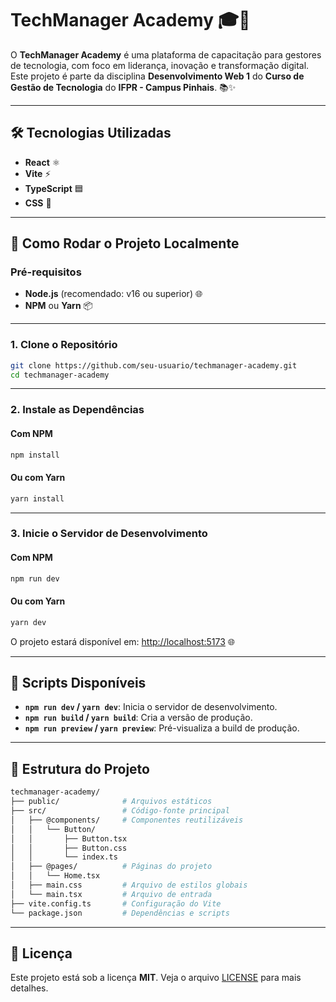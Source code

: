 # **TechManager Academy** 🎓💼

O **TechManager Academy** é uma plataforma de capacitação para gestores de
tecnologia, com foco em liderança, inovação e transformação digital. Este
projeto é parte da disciplina **Desenvolvimento Web 1** do **Curso de Gestão de
Tecnologia** do **IFPR - Campus Pinhais**. 📚✨

---

## **🛠️ Tecnologias Utilizadas**

- **React** ⚛️
- **Vite** ⚡
- **TypeScript** 🟦
- **CSS** 🎨

---

## **🚀 Como Rodar o Projeto Localmente**

### **Pré-requisitos**

- **Node.js** (recomendado: v16 ou superior) 🌐
- **NPM** ou **Yarn** 📦

---

### **1. Clone o Repositório**

```bash
git clone https://github.com/seu-usuario/techmanager-academy.git
cd techmanager-academy
```

---

### **2. Instale as Dependências**

#### Com NPM

```bash
npm install
```

#### Ou com Yarn

```bash
yarn install
```

---

### **3. Inicie o Servidor de Desenvolvimento**

#### Com NPM

```bash
npm run dev
```

#### Ou com Yarn

```bash
yarn dev
```

O projeto estará disponível em: [http://localhost:5173](http://localhost:5173)
🌐

---

## **📄 Scripts Disponíveis**

- **`npm run dev` / `yarn dev`**: Inicia o servidor de desenvolvimento.
- **`npm run build` / `yarn build`**: Cria a versão de produção.
- **`npm run preview` / `yarn preview`**: Pré-visualiza a build de produção.

---

## **📁 Estrutura do Projeto**

```bash
techmanager-academy/
├── public/              # Arquivos estáticos
├── src/                 # Código-fonte principal
│   ├── @components/     # Componentes reutilizáveis
│   │   └── Button/
│   │       ├── Button.tsx
│   │       ├── Button.css
│   │       └── index.ts
│   ├── @pages/          # Páginas do projeto
│   │   └── Home.tsx
│   ├── main.css         # Arquivo de estilos globais
│   └── main.tsx         # Arquivo de entrada
├── vite.config.ts       # Configuração do Vite
└── package.json         # Dependências e scripts
```

---

## **📄 Licença**

Este projeto está sob a licença **MIT**. Veja o arquivo [LICENSE](./LICENSE)
para mais detalhes.
